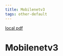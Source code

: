 ```yaml
---
title: Mobilenetv3
tags: other-default
---
```


[local pdf](../../../pdfs/mobileNetV3.pdf)

# Mobilenetv3
